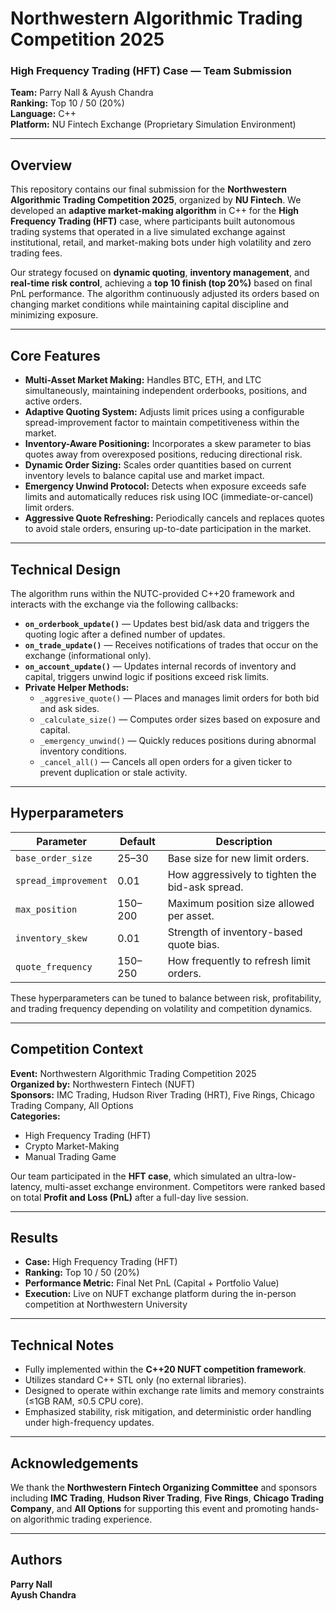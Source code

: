 # Northwestern Algorithmic Trading Competition 2025  
### High Frequency Trading (HFT) Case — Team Submission  
**Team:** Parry Nall & Ayush Chandra  
**Ranking:** Top 10 / 50 (20%)  
**Language:** C++  
**Platform:** NU Fintech Exchange (Proprietary Simulation Environment)  

---

## Overview  
This repository contains our final submission for the **Northwestern Algorithmic Trading Competition 2025**, organized by **NU Fintech**. We developed an **adaptive market-making algorithm** in C++ for the **High Frequency Trading (HFT)** case, where participants built autonomous trading systems that operated in a live simulated exchange against institutional, retail, and market-making bots under high volatility and zero trading fees.  

Our strategy focused on **dynamic quoting**, **inventory management**, and **real-time risk control**, achieving a **top 10 finish (top 20%)** based on final PnL performance. The algorithm continuously adjusted its orders based on changing market conditions while maintaining capital discipline and minimizing exposure.  

---

## Core Features  
- **Multi-Asset Market Making:** Handles BTC, ETH, and LTC simultaneously, maintaining independent orderbooks, positions, and active orders.  
- **Adaptive Quoting System:** Adjusts limit prices using a configurable spread-improvement factor to maintain competitiveness within the market.  
- **Inventory-Aware Positioning:** Incorporates a skew parameter to bias quotes away from overexposed positions, reducing directional risk.  
- **Dynamic Order Sizing:** Scales order quantities based on current inventory levels to balance capital use and market impact.  
- **Emergency Unwind Protocol:** Detects when exposure exceeds safe limits and automatically reduces risk using IOC (immediate-or-cancel) limit orders.  
- **Aggressive Quote Refreshing:** Periodically cancels and replaces quotes to avoid stale orders, ensuring up-to-date participation in the market.  

---

## Technical Design  
The algorithm runs within the NUTC-provided C++20 framework and interacts with the exchange via the following callbacks:  

- **`on_orderbook_update()`** — Updates best bid/ask data and triggers the quoting logic after a defined number of updates.  
- **`on_trade_update()`** — Receives notifications of trades that occur on the exchange (informational only).  
- **`on_account_update()`** — Updates internal records of inventory and capital, triggers unwind logic if positions exceed risk limits.  
- **Private Helper Methods:**  
  - `_aggresive_quote()` — Places and manages limit orders for both bid and ask sides.  
  - `_calculate_size()` — Computes order sizes based on exposure and capital.  
  - `_emergency_unwind()` — Quickly reduces positions during abnormal inventory conditions.  
  - `_cancel_all()` — Cancels all open orders for a given ticker to prevent duplication or stale activity.  

---

## Hyperparameters  
| Parameter | Default | Description |
|------------|----------|--------------|
| `base_order_size` | 25–30 | Base size for new limit orders. |
| `spread_improvement` | 0.01 | How aggressively to tighten the bid-ask spread. |
| `max_position` | 150–200 | Maximum position size allowed per asset. |
| `inventory_skew` | 0.01 | Strength of inventory-based quote bias. |
| `quote_frequency` | 150–250 | How frequently to refresh limit orders. |

These hyperparameters can be tuned to balance between risk, profitability, and trading frequency depending on volatility and competition dynamics.  

---

## Competition Context  
**Event:** Northwestern Algorithmic Trading Competition 2025  
**Organized by:** Northwestern Fintech (NUFT)  
**Sponsors:** IMC Trading, Hudson River Trading (HRT), Five Rings, Chicago Trading Company, All Options  
**Categories:**  
- High Frequency Trading (HFT)  
- Crypto Market-Making  
- Manual Trading Game  

Our team participated in the **HFT case**, which simulated an ultra-low-latency, multi-asset exchange environment. Competitors were ranked based on total **Profit and Loss (PnL)** after a full-day live session.  

---

## Results  
- **Case:** High Frequency Trading (HFT)  
- **Ranking:** Top 10 / 50 (20%)  
- **Performance Metric:** Final Net PnL (Capital + Portfolio Value)  
- **Execution:** Live on NUFT exchange platform during the in-person competition at Northwestern University  

---

## Technical Notes  
- Fully implemented within the **C++20 NUFT competition framework**.  
- Utilizes standard C++ STL only (no external libraries).  
- Designed to operate within exchange rate limits and memory constraints (≤1GB RAM, ≤0.5 CPU core).  
- Emphasized stability, risk mitigation, and deterministic order handling under high-frequency updates.  

---

## Acknowledgements  
We thank the **Northwestern Fintech Organizing Committee** and sponsors including **IMC Trading**, **Hudson River Trading**, **Five Rings**, **Chicago Trading Company**, and **All Options** for supporting this event and promoting hands-on algorithmic trading experience.  

---

## Authors  
**Parry Nall**  
**Ayush Chandra** 
